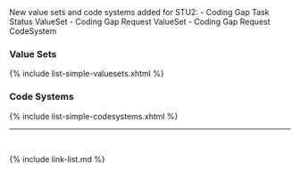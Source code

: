 
<div class="bg-success" markdown="1">
New value sets and code systems added for STU2:
- Coding Gap Task Status ValueSet
- Coding Gap Request ValueSet
- Coding Gap Request CodeSystem
</div><!-- new-content -->

### Value Sets

{% include list-simple-valuesets.xhtml %}

### Code Systems

{% include list-simple-codesystems.xhtml %}

---


<br />

{% include link-list.md %}
